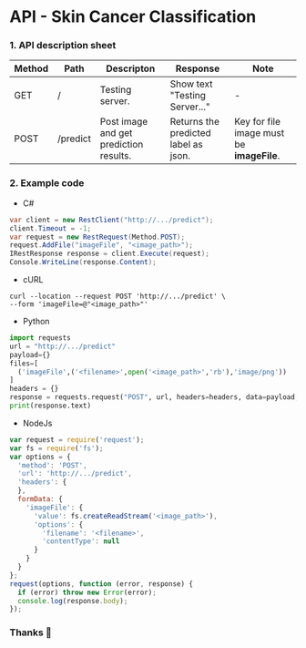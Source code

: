 # API - Skin Cancer Classification

### 1. API description sheet
Method  | Path     | Descripton      | Response | Note
------  | ------   | ------          | ------   | ------
GET     | /        | Testing server. | Show text "Testing Server..." | -
POST    | /predict | Post image and get prediction results. | Returns the predicted label as json. | Key for file image must be **imageFile**.


### 2. Example code

* C#
```C#
var client = new RestClient("http://.../predict");
client.Timeout = -1;
var request = new RestRequest(Method.POST);
request.AddFile("imageFile", "<image_path>");
IRestResponse response = client.Execute(request);
Console.WriteLine(response.Content);
```

* cURL
```Shell
curl --location --request POST 'http://.../predict' \ 
--form 'imageFile=@"<image_path>"'
```

* Python
```Python
import requests
url = "http://.../predict"
payload={}
files=[
  ('imageFile',('<filename>',open('<image_path>','rb'),'image/png'))
]
headers = {}
response = requests.request("POST", url, headers=headers, data=payload, files=files)
print(response.text)
```

* NodeJs
```Javascript
var request = require('request');
var fs = require('fs');
var options = {
  'method': 'POST',
  'url': 'http://.../predict',
  'headers': {
  },
  formData: {
    'imageFile': {
      'value': fs.createReadStream('<image_path>'),
      'options': {
        'filename': '<filename>',
        'contentType': null
      }
    }
  }
};
request(options, function (error, response) {
  if (error) throw new Error(error);
  console.log(response.body);
});
```
### Thanks :muscle:
